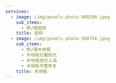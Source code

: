 ```yaml
---
services:
  - image: /img/pexels-photo-908290.jpeg
    sub_items:
      - 修/铺瓷砖
    title: 瓷砖
  - image: /img/pexels-photo-368754.jpeg
    sub_items:
      - 修/铺木地板
      - 木地板打磨抛光
      - 木地板抛光上油
      - 木地板平整修复
    title: 木地板
---
```

